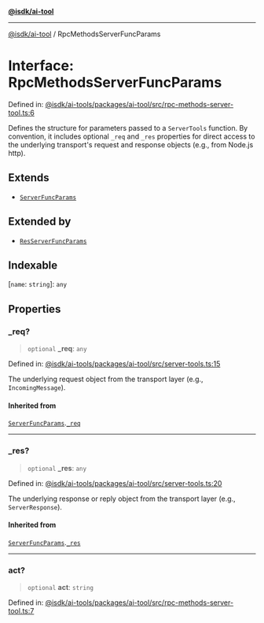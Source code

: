 [**@isdk/ai-tool**](../README.md)

***

[@isdk/ai-tool](../globals.md) / RpcMethodsServerFuncParams

# Interface: RpcMethodsServerFuncParams

Defined in: [@isdk/ai-tools/packages/ai-tool/src/rpc-methods-server-tool.ts:6](https://github.com/isdk/ai-tool.js/blob/4ebf370aaec9c78535cb40ffc19656d7bddcb145/src/rpc-methods-server-tool.ts#L6)

Defines the structure for parameters passed to a `ServerTools` function.
By convention, it includes optional `_req` and `_res` properties for direct
access to the underlying transport's request and response objects (e.g., from Node.js http).

## Extends

- [`ServerFuncParams`](ServerFuncParams.md)

## Extended by

- [`ResServerFuncParams`](ResServerFuncParams.md)

## Indexable

\[`name`: `string`\]: `any`

## Properties

### \_req?

> `optional` **\_req**: `any`

Defined in: [@isdk/ai-tools/packages/ai-tool/src/server-tools.ts:15](https://github.com/isdk/ai-tool.js/blob/4ebf370aaec9c78535cb40ffc19656d7bddcb145/src/server-tools.ts#L15)

The underlying request object from the transport layer (e.g., `IncomingMessage`).

#### Inherited from

[`ServerFuncParams`](ServerFuncParams.md).[`_req`](ServerFuncParams.md#_req)

***

### \_res?

> `optional` **\_res**: `any`

Defined in: [@isdk/ai-tools/packages/ai-tool/src/server-tools.ts:20](https://github.com/isdk/ai-tool.js/blob/4ebf370aaec9c78535cb40ffc19656d7bddcb145/src/server-tools.ts#L20)

The underlying response or reply object from the transport layer (e.g., `ServerResponse`).

#### Inherited from

[`ServerFuncParams`](ServerFuncParams.md).[`_res`](ServerFuncParams.md#_res)

***

### act?

> `optional` **act**: `string`

Defined in: [@isdk/ai-tools/packages/ai-tool/src/rpc-methods-server-tool.ts:7](https://github.com/isdk/ai-tool.js/blob/4ebf370aaec9c78535cb40ffc19656d7bddcb145/src/rpc-methods-server-tool.ts#L7)
